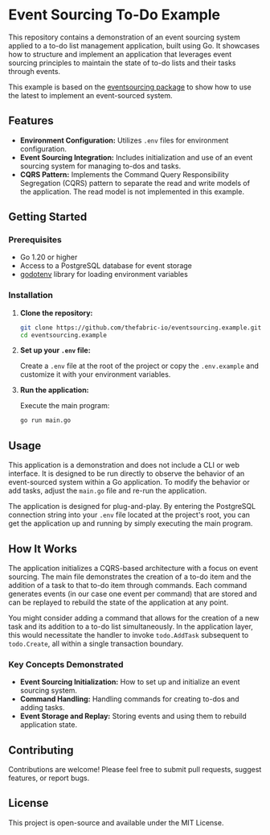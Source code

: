 # Event Sourcing To-Do Example

This repository contains a demonstration of an event sourcing system applied to a to-do list management application, built using Go. It showcases how to structure and implement an application that leverages event sourcing principles to maintain the state of to-do lists and their tasks through events.

This example is based on the [eventsourcing package](https://github.com/thefabric-io/eventsourcing) to show how to use the latest to implement an event-sourced system.

## Features

- **Environment Configuration:** Utilizes `.env` files for environment configuration.
- **Event Sourcing Integration:** Includes initialization and use of an event sourcing system for managing to-dos and tasks.
- **CQRS Pattern:** Implements the Command Query Responsibility Segregation (CQRS) pattern to separate the read and write models of the application. The read model is not implemented in this example.

## Getting Started

### Prerequisites

- Go 1.20 or higher
- Access to a PostgreSQL database for event storage
- [godotenv](https://github.com/joho/godotenv) library for loading environment variables

### Installation

1. **Clone the repository:**

   ```sh
   git clone https://github.com/thefabric-io/eventsourcing.example.git
   cd eventsourcing.example
   ```

2. **Set up your `.env` file:**

   Create a `.env` file at the root of the project or copy the `.env.example` and customize it with your environment variables.

3. **Run the application:**

   Execute the main program:

   ```sh
   go run main.go
   ```

## Usage

This application is a demonstration and does not include a CLI or web interface. It is designed to be run directly to observe the behavior of an event-sourced system within a Go application. To modify the behavior or add tasks, adjust the `main.go` file and re-run the application.

The application is designed for plug-and-play. By entering the PostgreSQL connection string into your `.env` file located at the project's root, you can get the application up and running by simply executing the main program.

## How It Works

The application initializes a CQRS-based architecture with a focus on event sourcing. The main file demonstrates the creation of a to-do item and the addition of a task to that to-do item through commands. Each command generates events (in our case one event per command) that are stored and can be replayed to rebuild the state of the application at any point.

You might consider adding a command that allows for the creation of a new task and its addition to a to-do list simultaneously. In the application layer, this would necessitate the handler to invoke `todo.AddTask` subsequent to `todo.Create`, all within a single transaction boundary.
### Key Concepts Demonstrated

- **Event Sourcing Initialization:** How to set up and initialize an event sourcing system.
- **Command Handling:** Handling commands for creating to-dos and adding tasks.
- **Event Storage and Replay:** Storing events and using them to rebuild application state.

## Contributing

Contributions are welcome! Please feel free to submit pull requests, suggest features, or report bugs.

## License

This project is open-source and available under the MIT License.